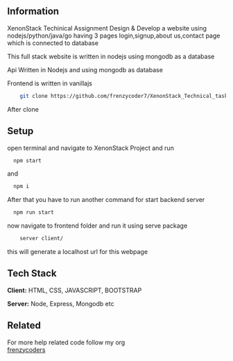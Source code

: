 
## Information

XenonStack Techinical Assignment
Design & Develop a website using nodejs/python/java/go having 3 pages login,signup,about us,contact page which is connected to database

This full stack website is written in nodejs using mongodb as a database

Api Written in Nodejs and using mongodb as database

Frontend is written in vanillajs


```bash
    git clone https://github.com/frenzycoder7/XenonStack_Technical_task.git
```
After clone

## Setup

open terminal and navigate to XenonStack Project and run

```bash
  npm start
```
and 

```bash
  npm i 
```

After that you have to run another command for start backend server

```bash
  npm run start
```

now navigate to frontend folder and run it using serve package 

```bash
    server client/
```

this will generate a localhost url for this webpage


## Tech Stack

**Client:** HTML, CSS, JAVASCRIPT, BOOTSTRAP

**Server:** Node, Express, Mongodb etc


## Related

For more help related code follow my org  
[frenzycoders](https://github.com/frenzycoders)
